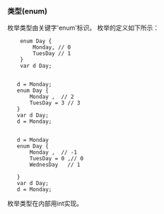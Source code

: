 ### **类型(enum)**
枚举类型由关键字'enum'标识。
枚举的定义如下所示： 
~~~
	enum Day {
    	Monday, // 0 
        TuesDay // 1
    }
    var d Day;
 ~~~

 ~~~

    d = Monday;
    enum Day {
        Monday ,  // 2
        TuesDay = 3 // 3
    }
    var d Day;
    d = Monday;
 ~~~

 ~~~

    d = Monday
    enum Day {
        Monday ,  // -1
        TuesDay = 0 ,// 0
        WednesDay   // 1 

    }
    var d Day;
    d = Monday;
 ~~~

枚举类型在内部用int实现。